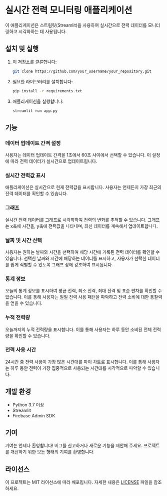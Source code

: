 # 실시간 전력 모니터링 애플리케이션

이 애플리케이션은 스트림릿(Streamlit)을 사용하여 실시간으로 전력 데이터를 모니터링하고 시각화하는 데 사용됩니다.

## 설치 및 실행

1. 이 저장소를 클론합니다:

    ```bash
    git clone https://github.com/your_username/your_repository.git
    ```

2. 필요한 라이브러리를 설치합니다:

    ```bash
    pip install -r requirements.txt
    ```

3. 애플리케이션을 실행합니다:

    ```bash
    streamlit run app.py
    ```

## 기능

### 데이터 업데이트 간격 설정

사용자는 데이터 업데이트 간격을 1초에서 60초 사이에서 선택할 수 있습니다. 이 설정에 따라 전력 데이터가 실시간으로 업데이트됩니다.

### 실시간 전력값 표시

애플리케이션은 실시간으로 현재 전력값을 표시합니다. 사용자는 언제든지 가장 최근의 전력 데이터를 확인할 수 있습니다.

### 그래프

실시간 전력 데이터를 그래프로 시각화하여 전력의 변화를 추적할 수 있습니다. 그래프는 x축에 시간을, y축에 전력값을 나타내며, 최신 데이터를 계속해서 업데이트합니다.

### 날짜 및 시간 선택

사용자는 원하는 날짜와 시간을 선택하여 해당 시간에 기록된 전력 데이터를 확인할 수 있습니다. 선택한 날짜와 시간에 해당하는 데이터를 표시하고, 사용자가 선택한 데이터를 쉽게 식별할 수 있도록 그래프 상에 강조하여 표시됩니다.

### 통계 정보

오늘의 통계 정보를 표시하여 평균 전력, 최소 전력, 최대 전력 및 표준 편차를 확인할 수 있습니다. 이를 통해 사용자는 일일 전력 사용 패턴을 파악하고 전력 소비에 대한 통찰력을 얻을 수 있습니다.

### 누적 전력량

오늘까지의 누적 전력량을 표시합니다. 이를 통해 사용자는 하루 동안 소비된 전체 전력량을 확인할 수 있습니다.

### 전력 사용 시간

24시간 중 전력 사용이 가장 많은 시간대를 파이 차트로 표시합니다. 이를 통해 사용자는 하루 동안 전력이 가장 집중적으로 사용되는 시간대를 시각적으로 파악할 수 있습니다.

## 개발 환경

- Python 3.7 이상
- Streamlit
- Firebase Admin SDK

## 기여

기여는 언제나 환영합니다! 버그를 신고하거나 새로운 기능을 제안해 주세요. 프로젝트를 개선하기 위한 모든 형태의 기여를 환영합니다.

## 라이선스

이 프로젝트는 MIT 라이선스에 따라 배포됩니다. 자세한 내용은 [LICENSE](LICENSE) 파일을 참조하세요.
